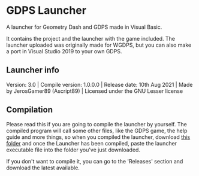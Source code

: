 # GDPS Launcher
A launcher for Geometry Dash and GDPS made in Visual Basic.

It contains the project and the launcher with the game included.
The launcher uploaded was originally made for WGDPS, but you can
also make a port in Visual Studio 2019 to your own GDPS.


## Launcher info

Version: 3.0  |  Compile version: 1.0.0.0  |  Release date: 10th Aug 2021  |  Made by JerosGamer89 (Ascript89)  |  Licensed under the GNU Lesser license

## Compilation
Please read this if you are going to compile the launcher by yourself.
The compiled program will call some other files, like the GDPS game, the
help guide and more things, so when you compiled the launcher, download 
[this folder](https://drive.google.com/file/d/1nEGXC2ARocnqafYP8HpaEyZyYIvYlMUe/view?usp=sharing) 
and once the Launcher has been compiled, paste the launcher executable
file into the folder you've just downloaded.

If you don't want to compile it, you can go to the 'Releases' section
and download the latest available.
